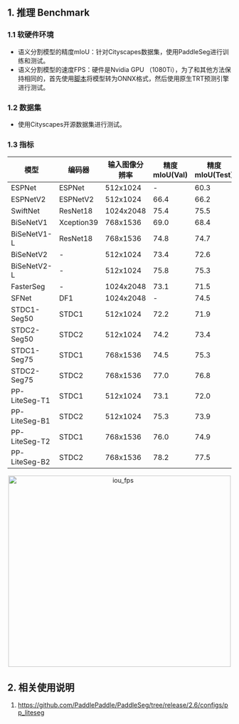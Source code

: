 ## 1. 推理 Benchmark

### 1.1 软硬件环境

* 语义分割模型的精度mIoU：针对Cityscapes数据集，使用PaddleSeg进行训练和测试。
* 语义分割模型的速度FPS：硬件是Nvidia GPU （1080Ti），为了和其他方法保持相同的，首先使用[脚本](https://github.com/PaddlePaddle/PaddleSeg/blob/release/2.6/deploy/python/infer_onnx_trt.py)将模型转为ONNX格式，然后使用原生TRT预测引擎进行测试。


### 1.2 数据集

* 使用Cityscapes开源数据集进行测试。

### 1.3 指标


<div align="center">

|模型|编码器|输入图像分辨率|精度mIoU(Val)|精度mIoU(Test)|速度FPS|
|-|-|-|-|-|-|
ESPNet        | ESPNet      |  512x1024   | -    | 60.3 | 112.9 |
ESPNetV2      | ESPNetV2    |  512x1024   | 66.4 | 66.2 | -     |
SwiftNet      | ResNet18    |  1024x2048  | 75.4 | 75.5 | 39.9  |
BiSeNetV1     | Xception39  |  768x1536   | 69.0 | 68.4 | 105.8 |
BiSeNetV1-L   | ResNet18    |  768x1536   | 74.8 | 74.7 | 65.5  |
BiSeNetV2     | -           |  512x1024   | 73.4 | 72.6 | 156   |
BiSeNetV2-L   | -           |  512x1024   | 75.8 | 75.3 | 47.3  |
FasterSeg     | -           |  1024x2048  | 73.1 | 71.5 | 163.9 |
SFNet         | DF1         |  1024x2048  | -    | 74.5 | 121   |
STDC1-Seg50  | STDC1       |  512x1024   | 72.2 | 71.9 | 250.4 |
STDC2-Seg50  | STDC2       |  512x1024   | 74.2 | 73.4 | 188.6 |
STDC1-Seg75  | STDC1       |  768x1536   | 74.5 | 75.3 | 126.7 |
STDC2-Seg75  | STDC2       |  768x1536   | 77.0 | 76.8 | 97.0 |
PP-LiteSeg-T1 | STDC1      |  512x1024  | 73.1 | 72.0 | 273.6  |
PP-LiteSeg-B1 | STDC2      |  512x1024  | 75.3 | 73.9 | 195.3 |
PP-LiteSeg-T2 | STDC1      |  768x1536  | 76.0 | 74.9 | 143.6 |
PP-LiteSeg-B2 | STDC2      |  768x1536  | 78.2 | 77.5 | 102.6|

</div>

<div align="center">
<img src="https://user-images.githubusercontent.com/52520497/162148733-70be896a-eadb-4790-94e5-f48dad356b2d.png" width = "500" height = "430" alt="iou_fps"  />
</div>


## 2. 相关使用说明
1. https://github.com/PaddlePaddle/PaddleSeg/tree/release/2.6/configs/pp_liteseg
